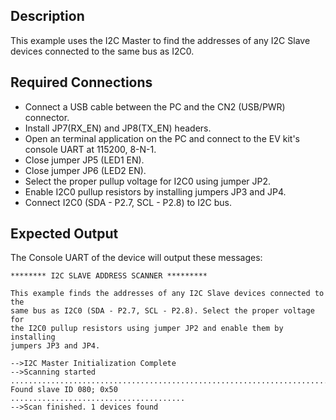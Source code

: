 ## Description
This example uses the I2C Master to find the addresses of any I2C Slave devices connected to the same bus as I2C0.

## Required Connections

-   Connect a USB cable between the PC and the CN2 (USB/PWR) connector.
-   Install JP7(RX_EN) and JP8(TX_EN) headers.
-   Open an terminal application on the PC and connect to the EV kit's console UART at 115200, 8-N-1.
-   Close jumper JP5 (LED1 EN).
-   Close jumper JP6 (LED2 EN).
-   Select the proper pullup voltage for I2C0 using jumper JP2.
-   Enable I2C0 pullup resistors by installing jumpers JP3 and JP4.
-   Connect I2C0 (SDA - P2.7, SCL - P2.8) to I2C bus.

## Expected Output

The Console UART of the device will output these messages:

```
******** I2C SLAVE ADDRESS SCANNER *********

This example finds the addresses of any I2C Slave devices connected to the
same bus as I2C0 (SDA - P2.7, SCL - P2.8). Select the proper voltage for
the I2C0 pullup resistors using jumper JP2 and enable them by installing
jumpers JP3 and JP4.

-->I2C Master Initialization Complete
-->Scanning started
.........................................................................
Found slave ID 080; 0x50
.......................................
-->Scan finished. 1 devices found
```
